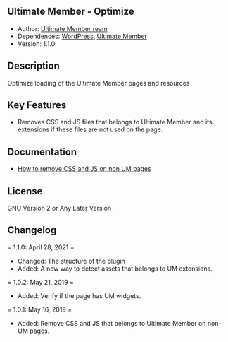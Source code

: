## Ultimate Member - Optimize

- Author: [Ultimate Member ream](https://ultimatemember.com/)
- Dependences: [WordPress](https://wordpress.org/), [Ultimate Member](https://wordpress.org/plugins/ultimate-member/)
- Version: 1.1.0

## Description

Optimize loading of the Ultimate Member pages and resources

## Key Features

- Removes CSS and JS files that belongs to Ultimate Member and its extensions if these files are not used on the page.

## Documentation

- [How to remove CSS and JS on non UM pages](https://docs.ultimatemember.com/article/1490-how-to-remove-css-and-js-on-non-um-pages)

## License

GNU Version 2 or Any Later Version

## Changelog

= 1.1.0: April 28, 2021 =

- Changed: The structure of the plugin
- Added: A new way to detect assets that belongs to UM extensions.

= 1.0.2: May 21, 2019 =

- Added: Verify if the page has UM widgets.

= 1.0.1: May 16, 2019 =

- Added: Remove CSS and JS that belongs to Ultimate Member on non-UM pages.